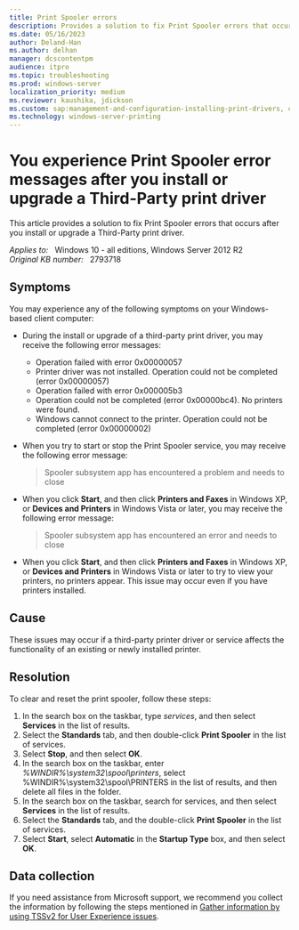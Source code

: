 ```yaml
---
title: Print Spooler errors
description: Provides a solution to fix Print Spooler errors that occurs after you install or upgrade a Third-Party print driver.
ms.date: 05/16/2023
author: Deland-Han
ms.author: delhan
manager: dcscontentpm
audience: itpro
ms.topic: troubleshooting
ms.prod: windows-server
localization_priority: medium
ms.reviewer: kaushika, jdickson
ms.custom: sap:management-and-configuration-installing-print-drivers, csstroubleshoot
ms.technology: windows-server-printing
---
```

# You experience Print Spooler error messages after you install or upgrade a Third-Party print driver

This article provides a solution to fix Print Spooler errors that occurs after you install or upgrade a Third-Party print driver.

_Applies to:_ &nbsp; Windows 10 - all editions, Windows Server 2012 R2  
_Original KB number:_ &nbsp; 2793718

## Symptoms

You may experience any of the following symptoms on your Windows-based client computer:

- During the install or upgrade of a third-party print driver, you may receive the following error messages:

  - Operation failed with error 0x00000057
  - Printer driver was not installed.  Operation could not be completed (error 0x00000057)
  - Operation failed with error 0x000005b3
  - Operation could not be completed (error 0x00000bc4). No printers were found.
  - Windows cannot connect to the printer. Operation could not be completed (error 0x00000002)

- When you try to start or stop the Print Spooler service, you may receive the following error message:

    > Spooler subsystem app has encountered a problem and needs to close

- When you click **Start**, and then click **Printers and Faxes** in Windows XP, or **Devices and Printers** in Windows Vista or later, you may receive the following error message:

    > Spooler subsystem app has encountered an error and needs to close

- When you click **Start**, and then click **Printers and Faxes** in Windows XP, or **Devices and Printers** in Windows Vista or later to try to view your printers, no printers appear.  This issue may occur even if you have printers installed.

## Cause

These issues may occur if a third-party printer driver or service affects the functionality of an existing or newly installed printer.

## Resolution

To clear and reset the print spooler, follow these steps:

1. In the search box on the taskbar, type *services*, and then select **Services** in the list of results.
2. Select the **Standards** tab, and then double-click **Print Spooler** in the list of services.
3. Select **Stop**, and then select **OK**.
4. In the search box on the taskbar, enter *%WINDIR%\system32\spool\printers*, select %WINDIR%\system32\spool\PRINTERS in the list of results, and then delete all files in the folder.
5. In the search box on the taskbar, search for services, and then select **Services** in the list of results.
6. Select the **Standards** tab, and the double-click **Print Spooler** in the list of services.
7. Select **Start**, select **Automatic** in the **Startup Type** box, and then select **OK**.

## Data collection

If you need assistance from Microsoft support, we recommend you collect the information by following the steps mentioned in [Gather information by using TSSv2 for User Experience issues](../../windows-client/windows-troubleshooters/gather-information-using-tssv2-user-experience.md#printing).
